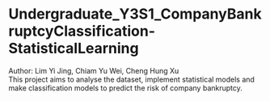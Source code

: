 # Undergraduate_Y3S1_CompanyBankruptcyClassification-StatisticalLearning
Author: Lim Yi Jing, Chiam Yu Wei, Cheng Hung Xu<br>
This project aims to analyse the dataset, implement statistical models and make classification models to predict the risk of company bankruptcy.
